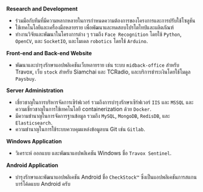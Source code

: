**Research and Development**

- ร่วมมือกับทีมที่มีความหลากหลายในการกำหนดความต้องการของโครงการและการปรับใช้โซลูชัน
- ใช้เทคโนโลยีและเครื่องมือหลายราย เพื่อพัฒนาและทดสอบโปรโตไทป์และผลิตภัณฑ์
- ทำงานวิจัยและพัฒนาในโครงการต่าง ๆ รวมถึง `Face Recognition` โดยใช้ `Python`, `OpenCV`, และ `SocketIO`, และโมเดล `robotics` โดยใช้ `Arduino`.

**Front-end and Back-end Website**

- พัฒนาและบำรุงรักษาแอปพลิเคชันเว็บหลายราย เช่น ระบบ `midback-office` สำหรับ Travox, เว็บ `stock` สำหรับ Siamchai และ TCRadio, และบริการชำระเงินโดยใช้โมดูล `Paysbuy`.

**Server Administration**

- เชี่ยวชาญในการบริหารจัดการเซิร์ฟเวอร์ รวมถึงการบำรุงรักษาเซิร์ฟเวอร์ `IIS` และ `MSSQL` และความเชี่ยวชาญในการใช้เทคโนโลยี containerization ด้วย `Docker`.
- มีความชำนาญในการจัดการฐานข้อมูล รวมถึง `MySQL`, `MongoDB`, `RedisDB`, และ `Elasticsearch`.
- ความชำนาญในการใช้ระบบควบคุมแหล่งข้อมูลบน Git เช่น `Gitlab`.

**Windows Application**

- วิเคราะห์ ออกแบบ และพัฒนาแอปพลิเคชัน Windows ชื่อ `Travox Sentinel`.

**Android Application**

- บำรุงรักษาและพัฒนาแอปพลิเคชัน Android ชื่อ `CheckStock™` ซึ่งเป็นแอปพลิเคชันการสแกนบาร์โค้ดแบบ Android ครับ





